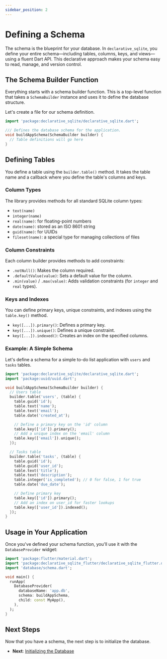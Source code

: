 ```yaml
---
sidebar_position: 2
---
```


# Defining a Schema

The schema is the blueprint for your database. In `declarative_sqlite`, you define your entire schema—including tables, columns, keys, and views—using a fluent Dart API. This declarative approach makes your schema easy to read, manage, and version control.

## The Schema Builder Function

Everything starts with a schema builder function. This is a top-level function that takes a `SchemaBuilder` instance and uses it to define the database structure.

Let's create a file for our schema definition.

```dart title="lib/database/schema.dart"
import 'package:declarative_sqlite/declarative_sqlite.dart';

/// Defines the database schema for the application.
void buildAppSchema(SchemaBuilder builder) {
  // Table definitions will go here
}
```

## Defining Tables

You define a table using the `builder.table()` method. It takes the table name and a callback where you define the table's columns and keys.

### Column Types

The library provides methods for all standard SQLite column types:
- `text(name)`
- `integer(name)`
- `real(name)`: for floating-point numbers
- `date(name)`: stored as an ISO 8601 string
- `guid(name)`: for UUIDs
- `fileset(name)`: a special type for managing collections of files

### Column Constraints

Each column builder provides methods to add constraints:
- `.notNull()`: Makes the column required.
- `.defaultValue(value)`: Sets a default value for the column.
- `.min(value)` / `.max(value)`: Adds validation constraints (for `integer` and `real` types).

### Keys and Indexes

You can define primary keys, unique constraints, and indexes using the `table.key()` method.
- `key([...]).primary()`: Defines a primary key.
- `key([...]).unique()`: Defines a unique constraint.
- `key([...]).indexed()`: Creates an index on the specified columns.

### Example: A Simple Schema

Let's define a schema for a simple to-do list application with `users` and `tasks` tables.

```dart title="lib/database/schema.dart"
import 'package:declarative_sqlite/declarative_sqlite.dart';
import 'package:uuid/uuid.dart';

void buildAppSchema(SchemaBuilder builder) {
  // Users table
  builder.table('users', (table) {
    table.guid('id');
    table.text('name');
    table.text('email');
    table.date('created_at');

    // Define a primary key on the 'id' column
    table.key(['id']).primary();
    // Add a unique index on the 'email' column
    table.key(['email']).unique();
  });

  // Tasks table
  builder.table('tasks', (table) {
    table.guid('id');
    table.guid('user_id');
    table.text('title');
    table.text('description');
    table.integer('is_completed'); // 0 for false, 1 for true
    table.date('due_date');

    // Define primary key
    table.key(['id']).primary();
    // Add an index on user_id for faster lookups
    table.key(['user_id']).indexed();
  });
}
```

## Usage in Your Application

Once you've defined your schema function, you'll use it with the `DatabaseProvider` widget:

```dart title="lib/main.dart"
import 'package:flutter/material.dart';
import 'package:declarative_sqlite_flutter/declarative_sqlite_flutter.dart';
import 'database/schema.dart';

void main() {
  runApp(
    DatabaseProvider(
      databaseName: 'app.db',
      schema: buildAppSchema,
      child: const MyApp(),
    ),
  );
}
```

## Next Steps

Now that you have a schema, the next step is to initialize the database.

- **Next**: [Initializing the Database](./initializing-the-database.md)
